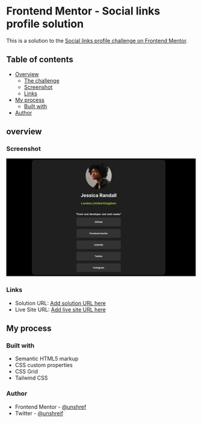 # Frontend Mentor - Social links profile solution

This is a solution to the [Social links profile challenge on Frontend Mentor](https://www.frontendmentor.io/challenges/social-links-profile-UG32l9m6dQ). 

## Table of contents

- [Overview](#overview)
  - [The challenge](#the-challenge)
  - [Screenshot](#screenshot)
  - [Links](#links)
- [My process](#my-process)
  - [Built with](#built-with)
- [Author](#author)

## overview
### Screenshot

![](desktop.jpg)



### Links

- Solution URL: [Add solution URL here](https://github.com/unshreif/social-media-links)
- Live Site URL: [Add live site URL here](https://social-media-links-three.vercel.app/)

## My process

### Built with

- Semantic HTML5 markup
- CSS custom properties
- CSS Grid
- Tailwind CSS

### Author
- Frontend Mentor - [@unshref](https://www.frontendmentor.io/profile/unshreif)
- Twitter - [@unshreif](https://www.twitter.com/unshreif)
